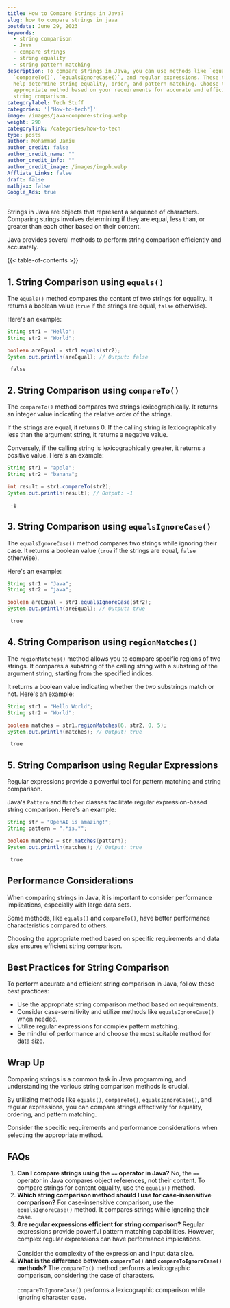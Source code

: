 ```yaml
---
title: How to Compare Strings in Java?
slug: how to compare strings in java
postdate: June 29, 2023
keywords:
  - string comparison
  - Java
  - compare strings
  - string equality
  - string pattern matching
description: To compare strings in Java, you can use methods like `equals()`,
  `compareTo()`, `equalsIgnoreCase()`, and regular expressions. These techniques
  help determine string equality, order, and pattern matching. Choose the
  appropriate method based on your requirements for accurate and efficient
  string comparison.
categorylabel: Tech Stuff
categories: '["How-to-tech"]'
image: /images/java-compare-string.webp
weight: 290
categorylink: /categories/how-to-tech
type: posts
author: Mohammad Jamiu
author_credit: false
author_credit_name: ""
author_credit_info: ""
author_credit_image: /images/imgph.webp
Affliate_Links: false
draft: false
mathjax: false
Google_Ads: true
---
```

Strings in Java are objects that represent a sequence of characters. Comparing strings involves determining if they are equal, less than, or greater than each other based on their content. 

Java provides several methods to perform string comparison efficiently and accurately.

{{< table-of-contents >}}

## 1. String Comparison using `equals()`

The `equals()` method compares the content of two strings for equality. It returns a boolean value (`true` if the strings are equal, `false` otherwise). 

Here's an example:

```java
String str1 = "Hello";
String str2 = "World";

boolean areEqual = str1.equals(str2);
System.out.println(areEqual); // Output: false
```

```
 false
```

## 2. String Comparison using `compareTo()`

The `compareTo()` method compares two strings lexicographically. It returns an integer value indicating the relative order of the strings. 

If the strings are equal, it returns 0. If the calling string is lexicographically less than the argument string, it returns a negative value. 

Conversely, if the calling string is lexicographically greater, it returns a positive value. Here's an example:

```java
String str1 = "apple";
String str2 = "banana";

int result = str1.compareTo(str2);
System.out.println(result); // Output: -1
```

```
 -1
```

## 3. String Comparison using `equalsIgnoreCase()`

The `equalsIgnoreCase()` method compares two strings while ignoring their case. It returns a boolean value (`true` if the strings are equal, `false` otherwise). 

Here's an example:

```java
String str1 = "Java";
String str2 = "java";

boolean areEqual = str1.equalsIgnoreCase(str2);
System.out.println(areEqual); // Output: true
```

```
 true
```

## 4. String Comparison using `regionMatches()`

The `regionMatches()` method allows you to compare specific regions of two strings. It compares a substring of the calling string with a substring of the argument string, starting from the specified indices. 

It returns a boolean value indicating whether the two substrings match or not. Here's an example:

```java
String str1 = "Hello World";
String str2 = "World";

boolean matches = str1.regionMatches(6, str2, 0, 5);
System.out.println(matches); // Output: true
```

```
 true
```

## 5. String Comparison using Regular Expressions

Regular expressions provide a powerful tool for pattern matching and string comparison. 

Java's `Pattern` and `Matcher` classes facilitate regular expression-based string comparison. Here's an example:

```java
String str = "OpenAI is amazing!";
String pattern = ".*is.*";

boolean matches = str.matches(pattern);
System.out.println(matches); // Output: true
```

```
 true
```

## Performance Considerations

When comparing strings in Java, it is important to consider performance implications, especially with large data sets. 

Some methods, like `equals()` and `compareTo()`, have better performance characteristics compared to others. 

Choosing the appropriate method based on specific requirements and data size ensures efficient string comparison.

## Best Practices for String Comparison

To perform accurate and efficient string comparison in Java, follow these best practices:

* Use the appropriate string comparison method based on requirements.
* Consider case-sensitivity and utilize methods like `equalsIgnoreCase()` when needed.
* Utilize regular expressions for complex pattern matching.
* Be mindful of performance and choose the most suitable method for data size.

## Wrap Up

Comparing strings is a common task in Java programming, and understanding the various string comparison methods is crucial. 

By utilizing methods like `equals()`, `compareTo()`, `equalsIgnoreCase()`, and regular expressions, you can compare strings effectively for equality, ordering, and pattern matching. 

Consider the specific requirements and performance considerations when selecting the appropriate method.

## FAQs

1. **Can I compare strings using the `==` operator in Java?** No, the `==` operator in Java compares object references, not their content. To compare strings for content equality, use the `equals()` method.
2. **Which string comparison method should I use for case-insensitive comparison?** For case-insensitive comparison, use the `equalsIgnoreCase()` method. It compares strings while ignoring their case.
3. **Are regular expressions efficient for string comparison?** Regular expressions provide powerful pattern matching capabilities. However, complex regular expressions can have performance implications. \
   \
   Consider the complexity of the expression and input data size.
4. **What is the difference between `compareTo()` and `compareToIgnoreCase()` methods?** The `compareTo()` method performs a lexicographic comparison, considering the case of characters. \
   \
   `compareToIgnoreCase()` performs a lexicographic comparison while ignoring character case.